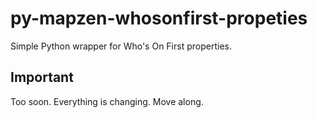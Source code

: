 # py-mapzen-whosonfirst-propeties

Simple Python wrapper for Who's On First properties.

## Important

Too soon. Everything is changing. Move along.
